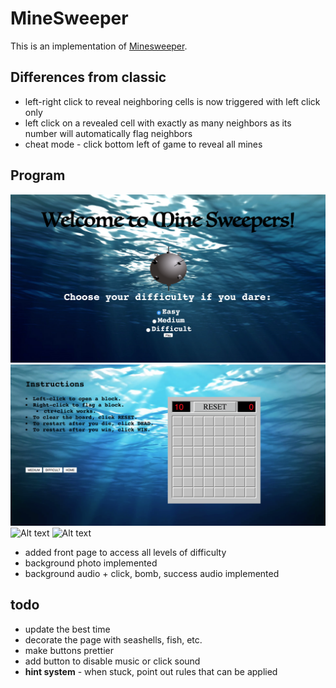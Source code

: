 MineSweeper
===========
This is an implementation of [Minesweeper](http://en.wikipedia.org/wiki/Microsoft_Minesweeper).

Differences from classic
------------------------
 * left-right click to reveal neighboring cells is now triggered with left click only
 * left click on a revealed cell with exactly as many neighbors as its number will automatically flag neighbors
 * cheat mode - click bottom left of game to reveal all mines
 
## Program
![Alt text](frontpage.png?raw=true "Optional Title")
![Alt text](easy.png?raw=true "Optional Title")
![Alt text](med.png?raw=true "Optional Title")
![Alt text](hard.png?raw=true "Optional Title")
* added front page to access all levels of difficulty 
* background photo implemented
* background audio + click, bomb, success audio implemented


todo
----
 * update the best time
 * decorate the page with seashells, fish, etc.
 * make buttons prettier
 * add button to disable music or click sound
 * **hint system** - when stuck, point out rules that can be applied
